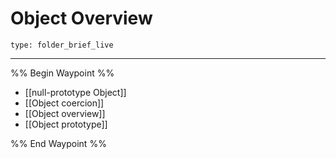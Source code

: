 # Object Overview
 
```ccard
type: folder_brief_live
```
 
---

%% Begin Waypoint %%
- [[null-prototype Object]]
- [[Object coercion]]
- [[Object overview]]
- [[Object prototype]]

%% End Waypoint %%